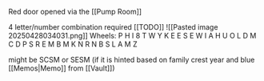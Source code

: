 Red door opened via the [[Pump Room]]

4 letter/number combination required [[TODO]]
![[Pasted image 20250428034031.png]]
Wheels:
P H I 8
T W Y K
E E S E
W I A H
U O L D
M C D P
S R E M
B M K N
R N B S
L A M Z

might be SCSM or SESM (if it is hinted based on family crest year and blue [[Memos|Memo]] from [[Vault]])